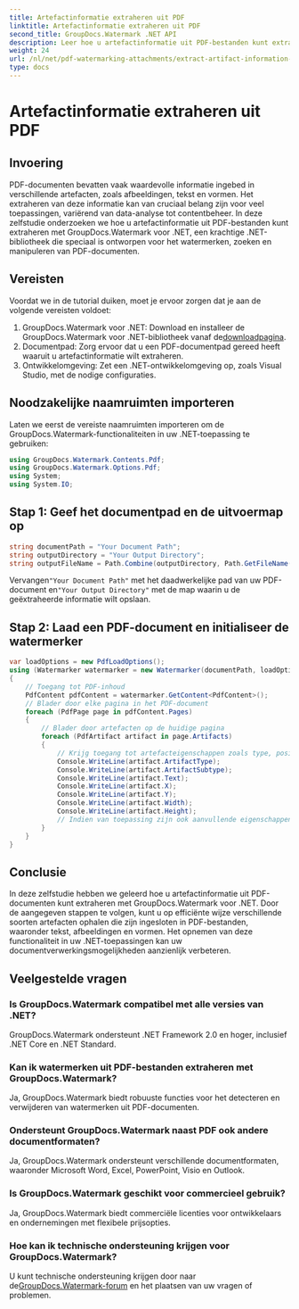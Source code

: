 ```yaml
---
title: Artefactinformatie extraheren uit PDF
linktitle: Artefactinformatie extraheren uit PDF
second_title: GroupDocs.Watermark .NET API
description: Leer hoe u artefactinformatie uit PDF-bestanden kunt extraheren met GroupDocs.Watermark voor .NET. Verbeter uw documentverwerkingsmogelijkheden.
weight: 24
url: /nl/net/pdf-watermarking-attachments/extract-artifact-information-pdf/
type: docs
---
```

# Artefactinformatie extraheren uit PDF

## Invoering
PDF-documenten bevatten vaak waardevolle informatie ingebed in verschillende artefacten, zoals afbeeldingen, tekst en vormen. Het extraheren van deze informatie kan van cruciaal belang zijn voor veel toepassingen, variërend van data-analyse tot contentbeheer. In deze zelfstudie onderzoeken we hoe u artefactinformatie uit PDF-bestanden kunt extraheren met GroupDocs.Watermark voor .NET, een krachtige .NET-bibliotheek die speciaal is ontworpen voor het watermerken, zoeken en manipuleren van PDF-documenten.
## Vereisten
Voordat we in de tutorial duiken, moet je ervoor zorgen dat je aan de volgende vereisten voldoet:
1.  GroupDocs.Watermark voor .NET: Download en installeer de GroupDocs.Watermark voor .NET-bibliotheek vanaf de[downloadpagina](https://releases.groupdocs.com/Watermark/net/).
2. Documentpad: Zorg ervoor dat u een PDF-documentpad gereed heeft waaruit u artefactinformatie wilt extraheren.
3. Ontwikkelomgeving: Zet een .NET-ontwikkelomgeving op, zoals Visual Studio, met de nodige configuraties.

## Noodzakelijke naamruimten importeren
Laten we eerst de vereiste naamruimten importeren om de GroupDocs.Watermark-functionaliteiten in uw .NET-toepassing te gebruiken:
```csharp
using GroupDocs.Watermark.Contents.Pdf;
using GroupDocs.Watermark.Options.Pdf;
using System;
using System.IO;
```
## Stap 1: Geef het documentpad en de uitvoermap op
```csharp
string documentPath = "Your Document Path";
string outputDirectory = "Your Output Directory";
string outputFileName = Path.Combine(outputDirectory, Path.GetFileName(documentPath));
```
 Vervangen`"Your Document Path"` met het daadwerkelijke pad van uw PDF-document en`"Your Output Directory"` met de map waarin u de geëxtraheerde informatie wilt opslaan.
## Stap 2: Laad een PDF-document en initialiseer de watermerker
```csharp
var loadOptions = new PdfLoadOptions();
using (Watermarker watermarker = new Watermarker(documentPath, loadOptions))
{
    // Toegang tot PDF-inhoud
    PdfContent pdfContent = watermarker.GetContent<PdfContent>();
    // Blader door elke pagina in het PDF-document
    foreach (PdfPage page in pdfContent.Pages)
    {
        // Blader door artefacten op de huidige pagina
        foreach (PdfArtifact artifact in page.Artifacts)
        {
            // Krijg toegang tot artefacteigenschappen zoals type, positie en inhoud
            Console.WriteLine(artifact.ArtifactType);
            Console.WriteLine(artifact.ArtifactSubtype);
            Console.WriteLine(artifact.Text);
            Console.WriteLine(artifact.X);
            Console.WriteLine(artifact.Y);
            Console.WriteLine(artifact.Width);
            Console.WriteLine(artifact.Height);
            // Indien van toepassing zijn ook aanvullende eigenschappen, zoals afbeeldingsdetails, toegankelijk
        }
    }
}
```

## Conclusie
In deze zelfstudie hebben we geleerd hoe u artefactinformatie uit PDF-documenten kunt extraheren met GroupDocs.Watermark voor .NET. Door de aangegeven stappen te volgen, kunt u op efficiënte wijze verschillende soorten artefacten ophalen die zijn ingesloten in PDF-bestanden, waaronder tekst, afbeeldingen en vormen. Het opnemen van deze functionaliteit in uw .NET-toepassingen kan uw documentverwerkingsmogelijkheden aanzienlijk verbeteren.
## Veelgestelde vragen
### Is GroupDocs.Watermark compatibel met alle versies van .NET?
GroupDocs.Watermark ondersteunt .NET Framework 2.0 en hoger, inclusief .NET Core en .NET Standard.
### Kan ik watermerken uit PDF-bestanden extraheren met GroupDocs.Watermark?
Ja, GroupDocs.Watermark biedt robuuste functies voor het detecteren en verwijderen van watermerken uit PDF-documenten.
### Ondersteunt GroupDocs.Watermark naast PDF ook andere documentformaten?
Ja, GroupDocs.Watermark ondersteunt verschillende documentformaten, waaronder Microsoft Word, Excel, PowerPoint, Visio en Outlook.
### Is GroupDocs.Watermark geschikt voor commercieel gebruik?
Ja, GroupDocs.Watermark biedt commerciële licenties voor ontwikkelaars en ondernemingen met flexibele prijsopties.
### Hoe kan ik technische ondersteuning krijgen voor GroupDocs.Watermark?
 U kunt technische ondersteuning krijgen door naar de[GroupDocs.Watermark-forum](https://forum.groupdocs.com/c/watermark/19) en het plaatsen van uw vragen of problemen.